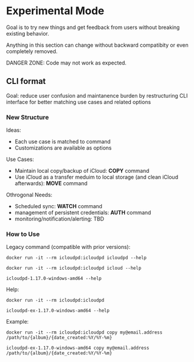 # Experimental Mode

Goal is to try new things and get feedback from users without breaking existing behavior.

Anything in this section can change without backward compatibity or even completely removed.

DANGER ZONE: Code may not work as expected.

## CLI format

Goal: reduce user confusion and maintanence burden by restructuring CLI interface for better matching use cases and related options

### New Structure

Ideas:
- Each use case is matched to command
- Customizations are available as options

Use Cases:
- Maintain local copy/backup of iCloud: **COPY** command
- Use iCloud as a transfer meduim to local storage (and clean iCloud afterwards): **MOVE** command

Othrogonal Needs:
- Scheduled sync: **WATCH** command
- management of persistent credentials: **AUTH** command
- monitoring/notification/alerting: TBD


### How to Use

Legacy command (compatible with prior versions):

`docker run -it --rm icloudpd:icloudpd icloudpd --help`

`docker run -it --rm icloudpd:icloudpd icloud --help`

`icloudpd-1.17.0-windows-amd64 --help`

Help:

`docker run -it --rm icloudpd:icloudpd`

`icloudpd-ex-1.17.0-windows-amd64 --help`

Example:

`docker run -it --rm icloudpd:icloudpd copy my@email.address /path/to/{album}/{date_created:%Y/%Y-%m}`

`icloudpd-ex-1.17.0-windows-amd64 copy my@email.address /path/to/{album}/{date_created:%Y/%Y-%m}`

